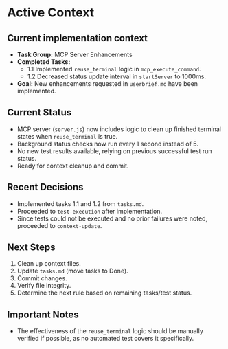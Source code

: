# Active Context

## Current implementation context

- **Task Group:** MCP Server Enhancements
- **Completed Tasks:**
    - 1.1 Implemented `reuse_terminal` logic in `mcp_execute_command`.
    - 1.2 Decreased status update interval in `startServer` to 1000ms.
- **Goal:** New enhancements requested in `userbrief.md` have been implemented.

## Current Status

- MCP server (`server.js`) now includes logic to clean up finished terminal states when `reuse_terminal` is true.
- Background status checks now run every 1 second instead of 5.
- No new test results available, relying on previous successful test run status.
- Ready for context cleanup and commit.

## Recent Decisions

- Implemented tasks 1.1 and 1.2 from `tasks.md`.
- Proceeded to `test-execution` after implementation.
- Since tests could not be executed and no prior failures were noted, proceeded to `context-update`.

## Next Steps

1. Clean up context files.
2. Update `tasks.md` (move tasks to Done).
3. Commit changes.
4. Verify file integrity.
5. Determine the next rule based on remaining tasks/test status.

## Important Notes

- The effectiveness of the `reuse_terminal` logic should be manually verified if possible, as no automated test covers it specifically.